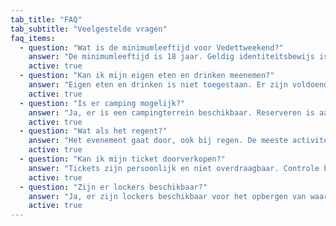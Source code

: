 ```yaml
---
tab_title: "FAQ"
tab_subtitle: "Veelgestelde vragen"
faq_items:
  - question: "Wat is de minimumleeftijd voor Vedettweekend?"
    answer: "De minimumleeftijd is 18 jaar. Geldig identiteitsbewijs is verplicht bij de ingang."
    active: true
  - question: "Kan ik mijn eigen eten en drinken meenemen?"
    answer: "Eigen eten en drinken is niet toegestaan. Er zijn voldoende eetgelegenheden en bars op het terrein."
    active: true
  - question: "Is er camping mogelijk?"
    answer: "Ja, er is een campingterrein beschikbaar. Reserveren is aanbevolen."
    active: true
  - question: "Wat als het regent?"
    answer: "Het evenement gaat door, ook bij regen. De meeste activiteiten vinden plaats in overdekte ruimtes."
    active: true
  - question: "Kan ik mijn ticket doorverkopen?"
    answer: "Tickets zijn persoonlijk en niet overdraagbaar. Controle bij de ingang is verplicht."
    active: true
  - question: "Zijn er lockers beschikbaar?"
    answer: "Ja, er zijn lockers beschikbaar voor het opbergen van waardevolle spullen."
    active: true
---
```



